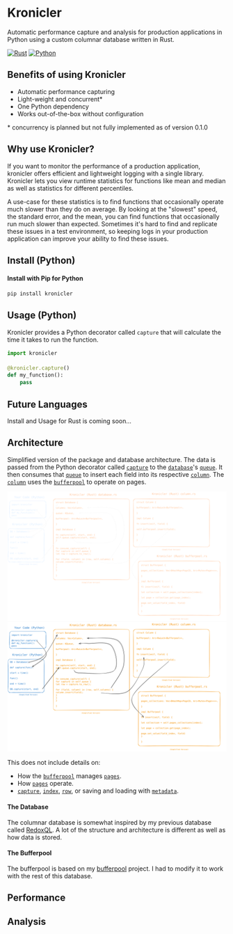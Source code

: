 # Kronicler

Automatic performance capture and analysis for production applications in Python using a custom columnar database written in Rust.

[![Rust](https://img.shields.io/badge/Rust-1A5D8A?style=for-the-badge&logo=rust&logoColor=white)](https://github.com/JakeRoggenbuck?tab=repositories&q=&type=&language=rust&sort=stargazers)
[![Python](https://img.shields.io/badge/Python-3776AB?style=for-the-badge&logo=python&logoColor=white)](https://github.com/JakeRoggenbuck?tab=repositories&q=&type=&language=python&sort=stargazers)

## Benefits of using Kronicler

- Automatic performance capturing
- Light-weight and concurrent\*
- One Python dependency
- Works out-of-the-box without configuration 

\* concurrency is planned but not fully implemented as of version 0.1.0

## Why use Kronicler?

If you want to monitor the performance of a production application, kronicler offers efficient and lightweight logging with a single library. Kronicler lets you view runtime statistics for functions like mean and median as well as statistics for different percentiles.

A use-case for these statistics is to find functions that occasionally operate much slower than they do on average. By looking at the "slowest" speed, the standard error, and the mean, you can find functions that occasionally run much slower than expected. Sometimes it's hard to find and replicate these issues in a test environment, so keeping logs in your production application can improve your ability to find these issues.

## Install (Python)

#### Install with Pip for Python

```sh
pip install kronicler
```

## Usage (Python)

Kronicler provides a Python decorator called `capture` that will calculate the time it takes to run the function.

```python
import kronicler

@kronicler.capture()
def my_function():
	pass
```

<!-- COMING SOON

## Install (Rust)

#### Install with Cargo for Rust

```
cargo install kronicler
```

Add as a dependency in your `Cargo.toml`.

```toml
[dependencies]
kronicler = "0.1.0"
```

-->

<!-- COMING SOON
## Usage in Rust

```rs
use kronicler;
```
-->

## Future Languages

Install and Usage for Rust is coming soon...

## Architecture

Simplified version of the package and database architecture. The data is passed from the Python decorator called [`capture`](https://github.com/JakeRoggenbuck/kronicler/blob/main/python/kronicler/__init__.py) to the [`database`](https://github.com/JakeRoggenbuck/kronicler/blob/main/src/database.rs)'s [`queue`](https://github.com/JakeRoggenbuck/kronicler/blob/main/src/queue.rs). It then consumes that [`queue`](https://github.com/JakeRoggenbuck/kronicler/blob/main/src/queue.rs) to insert each field into its respective [`column`](https://github.com/JakeRoggenbuck/kronicler/blob/main/src/column.rs). The [`column`](https://github.com/JakeRoggenbuck/kronicler/blob/main/src/column.rs) uses the [`bufferpool`](https://github.com/JakeRoggenbuck/kronicler/blob/main/src/bufferpool.rs) to operate on pages.

![System Architecture Dark Mode](./images/system-arch-dark-mode.svg#gh-dark-mode-only)
![System Architecture Light Mode](./images/system-arch-light-mode.svg#gh-light-mode-only)

This does not include details on:
- How the [`bufferpool`](https://github.com/JakeRoggenbuck/kronicler/blob/main/src/bufferpool.rs) manages [`pages`](https://github.com/JakeRoggenbuck/kronicler/blob/main/src/page.rs).
- How [`pages`](https://github.com/JakeRoggenbuck/kronicler/blob/main/src/page.rs) operate.
- [`capture`](https://github.com/JakeRoggenbuck/kronicler/blob/main/src/capture.rs), [`index`](https://github.com/JakeRoggenbuck/kronicler/blob/main/src/index.rs), [`row`](https://github.com/JakeRoggenbuck/kronicler/blob/main/src/row.rs), or saving and loading with [`metadata`](https://github.com/JakeRoggenbuck/kronicler/blob/main/src/metadata.rs).

#### The Database

The columnar database is somewhat inspired by my previous database called [RedoxQL](https://github.com/JakeRoggenbuck/RedoxQL). A lot of the structure and architecture is different as well as how data is stored.

#### The Bufferpool

The bufferpool is based on my [bufferpool](https://github.com/JakeRoggenbuck/bufferpool) project. I had to modify it to work with the rest of this database.

## Performance

## Analysis

<!--

Zen of Kronicler:

- Writes take as little time as possible
- Data analysis are quick on huge amounts data
- Adding logging is trivial
- It’s cheap to store billions of logs

### 1. Automatic logging

Make it as easy as possible to add logging to a function or backend endpoint:

```python
@kronicler.capture()
def my_database_function():
	pass
```

### 2. Logging is fast and negligible to performance (even in production)

The logging functions will be super fast and asynchronously send data to a queue to be written. Kronicler includes its own columnar database to perform this super fast logging.

> [!NOTE]
> I could separate the database and the rest of Kronicler to use the database for other stuff too. The database for this was the initial idea. I will build it as a monorepo for now and rebrand later if needed.

#### Queue System

The queue is quick to send logs to and they get processes quickly and asynchronously. The logs will include the function name, the time, and any other JSON object you want to include.

### 3. Simple to view logs

You can view your analytics from a web dashboard, so you don’t need to log in to a server to see the analytics through a terminal.

#### Web Portal

You can view tables and graphs of the data and look at averages, anomalies, p90, p99, etc.

-->

<!-- :frog: -->
